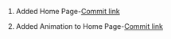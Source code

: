 1. Added Home Page-[Commit link](https://github.com/ishanExtreme/DustBinz/commit/8d9abff9d25aebf64c69e3cac286b26b753a7d37)

2. Added Animation to Home Page-[Commit link]()
